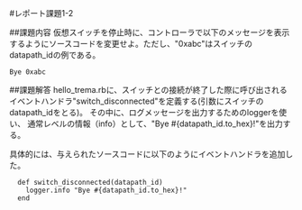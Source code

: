 #レポート課題1-2

##課題内容
仮想スイッチを停止時に、コントローラで以下のメッセージを表示するようにソースコードを変更せよ。ただし、"0xabc"はスイッチのdatapath_idの例である。

```
Bye 0xabc
```

##課題解答
hello_trema.rbに、スイッチとの接続が終了した際に呼び出されるイベントハンドラ"switch_disconnected"を定義する(引数にスイッチのdatapath_idをとる)。
その中に、ログメッセージを出力するためのloggerを使い、
通常レベルの情報（info）として、"Bye #{datapath_id.to_hex}!"を出力する。

具体的には、与えられたソースコードに以下のようにイベントハンドラを追加した。

```
  def switch_disconnected(datapath_id)
    logger.info "Bye #{datapath_id.to_hex}!"
  end
```
